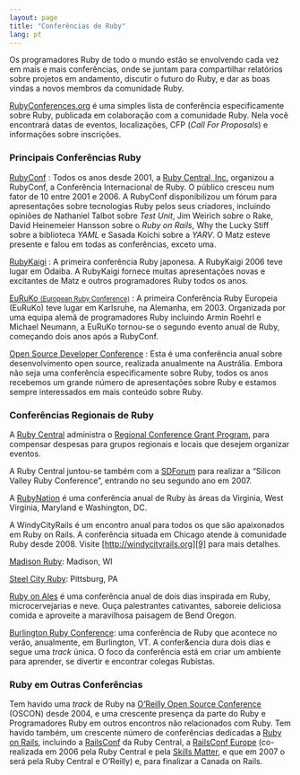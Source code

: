 ```yaml
---
layout: page
title: "Conferências de Ruby"
lang: pt
---
```


Os programadores Ruby de todo o mundo estão se envolvendo cada vez em mais
e mais conferências, onde se juntam para compartilhar relatórios sobre projetos
em andamento, discutir o futuro do Ruby, e dar as boas vindas a novos membros
da comunidade Ruby.

[RubyConferences.org][rc] é uma simples lista de conferência especificamente
sobre Ruby, publicada em colaboração com a comunidade Ruby. Nela você encontrará
datas de eventos, localizações, CFP (_Call For Proposals_) e informações sobre
inscrições.


### Principais Conferências Ruby

[RubyConf][1]
: Todos os anos desde 2001, a [Ruby Central, Inc.][2] organizou a
  RubyConf, a Conferência Internacional de Ruby. O público cresceu
  num fator de 10 entre 2001 e 2006. A RubyConf disponibilizou um fórum
  para apresentações sobre tecnologias Ruby pelos seus criadores,
  incluindo opiniões de Nathaniel Talbot sobre *Test Unit*, Jim Weirich
  sobre o Rake, David Heinemeier Hansson sobre o *Ruby on Rails*,
  Why the Lucky Stiff sobre a biblioteca *YAML* e Sasada Koichi sobre
  a *YARV*. O Matz esteve presente e falou em todas as conferências,
  exceto uma.

[RubyKaigi][3]
: A primeira conferência Ruby japonesa. A RubyKaigi 2006 teve lugar em
  Odaiba. A RubyKaigi fornece muitas apresentações novas e excitantes de
  Matz e outros programadores Ruby todos os anos.

[EuRuKo <small>(European Ruby Conference)</small>][4]
: A primeira Conferência Ruby Europeia (EuRuKo) teve lugar em Karlsruhe,
  na Alemanha, em 2003. Organizada por uma equipa alemã de programadores
  Ruby incluindo Armin Roehrl e Michael Neumann, a EuRuKo tornou-se o
  segundo evento anual de Ruby, começando dois anos após a RubyConf.

[Open Source Developer Conference][5]
: Esta é uma conferência anual sobre desenvolvimento open source, realizada
  anualmente na Austrália. Embora não seja uma conferência especificamente
  sobre Ruby, todos os anos recebemos um grande número de apresentações sobre
  Ruby e estamos sempre interessados em mais conteúdo sobre Ruby.

### Conferências Regionais de Ruby

A [Ruby Central][2] administra o [Regional Conference Grant Program][6],
para compensar despesas para grupos regionais e locais que desejem
organizar eventos.

A Ruby Central juntou-se também com a [SDForum][7] para realizar a
“Silicon Valley Ruby Conference”, entrando no seu segundo ano em 2007.

A [RubyNation][8] é uma conferência anual de Ruby às áreas da Virginia, West
Virginia, Maryland e Washington, DC.

A WindyCityRails é um encontro anual para todos os que são apaixonados em
Ruby on Rails. A conferência situada em Chicago atende à comunidade Ruby
desde 2008. Visite [http://windycityrails.org][9] para mais detalhes.

[Madison Ruby][15]: Madison, WI

[Steel City Ruby][16]: Pittsburg, PA

[Ruby on Ales][17] é uma conferência anual de dois dias inspirada em
Ruby, microcervejarias e neve. Ouça palestrantes cativantes, saboreie deliciosa
comida e aproveite a maravilhosa paisagem de Bend Oregon.

[Burlington Ruby Conference][18]: uma conferência de Ruby que acontece no
verão, anualmente, em Burlington, VT. A confer&encia dura dois dias e segue
uma _track_ única. O foco da conferência está em criar um ambiente para
aprender, se divertir e encontrar colegas Rubistas.

### Ruby em Outras Conferências

Tem havido uma _track_ de Ruby na [O’Reilly Open Source Conference][10]
(OSCON) desde 2004, e uma crescente presença da parte do Ruby e
Programadores Ruby em outros encontros não relacionados com Ruby. Tem
havido também, um crescente número de conferências dedicadas a
[Ruby on Rails][11], incluindo a [RailsConf][12] da Ruby Central, a
[RailsConf Europe][13] (co-realizada em 2006 pela Ruby Central e pela
[Skills Matter][14], e que em 2007 o será pela Ruby Central e
O’Reilly) e, para finalizar a Canada on Rails.




[rc]: http://rubyconferences.org/
[1]: http://rubyconf.org/
[2]: http://rubycentral.org
[3]: http://rubykaigi.org/
[4]: http://euruko.org
[5]: http://www.osdc.com.au/
[6]: http://rubycentral.org/community/grant
[7]: http://www.sdforum.org
[8]: http://rubynation.org/
[9]: http://windycityrails.org
[10]: http://conferences.oreillynet.com/os2006/
[11]: http://www.rubyonrails.org
[12]: http://www.railsconf.org
[13]: http://europe.railsconf.org
[14]: http://www.skillsmatter.com
[15]: http://madisonruby.org/
[16]: http://steelcityruby.org/
[17]: http://ruby.onales.com/
[18]: http://burlingtonrubyconference.com
